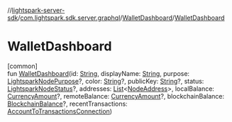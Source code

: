 //[lightspark-server-sdk](../../../index.md)/[com.lightspark.sdk.server.graphql](../index.md)/[WalletDashboard](index.md)/[WalletDashboard](-wallet-dashboard.md)

# WalletDashboard

[common]\
fun [WalletDashboard](-wallet-dashboard.md)(id: [String](https://kotlinlang.org/api/latest/jvm/stdlib/kotlin/-string/index.html), displayName: [String](https://kotlinlang.org/api/latest/jvm/stdlib/kotlin/-string/index.html), purpose: [LightsparkNodePurpose](../../com.lightspark.sdk.server.model/-lightspark-node-purpose/index.md)?, color: [String](https://kotlinlang.org/api/latest/jvm/stdlib/kotlin/-string/index.html)?, publicKey: [String](https://kotlinlang.org/api/latest/jvm/stdlib/kotlin/-string/index.html)?, status: [LightsparkNodeStatus](../../com.lightspark.sdk.server.model/-lightspark-node-status/index.md)?, addresses: [List](https://kotlinlang.org/api/latest/jvm/stdlib/kotlin.collections/-list/index.html)&lt;[NodeAddress](../../com.lightspark.sdk.server.model/-node-address/index.md)&gt;, localBalance: [CurrencyAmount](../../com.lightspark.sdk.server.model/-currency-amount/index.md)?, remoteBalance: [CurrencyAmount](../../com.lightspark.sdk.server.model/-currency-amount/index.md)?, blockchainBalance: [BlockchainBalance](../../com.lightspark.sdk.server.model/-blockchain-balance/index.md)?, recentTransactions: [AccountToTransactionsConnection](../../com.lightspark.sdk.server.model/-account-to-transactions-connection/index.md))
